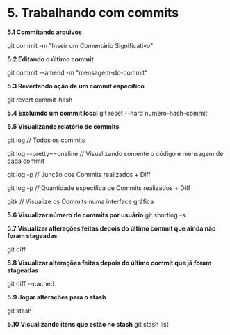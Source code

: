 # 5. Trabalhando com commits

**5.1 Commitando arquivos**

git commit -m "Inseir um Comentário Significativo"

**5.2 Editando o último commit**

git commit --amend -m "mensagem-do-commit"

**5.3 Revertendo ação de um commit específico**

git revert commit-hash

**5.4 Excluindo um commit local**
git reset --hard numero-hash-commit

**5.5 Visualizando relatório de commits**

git log // Todos os commits

git log --pretty==oneline // Visualizando somente o código e mensagem de cada commit

git log -p // Junção dos Commits realizados + Diff

git log -p // Quantidade específica de Commits realizados + Diff

gitk // Visualize os Commits numa interface gráfica

**5.6 Visualizar número de commits por usuário**
git shortlog -s

**5.7 Visualizar alterações feitas depois do último commit que ainda não foram stageadas**

git diff

**5.8 Visualizar alterações feitas depois do último commit que já foram stageadas**

git diff --cached

**5.9 Jogar alterações para o stash**

git stash

**5.10 Visualizando itens que estão no stash**
git stash list
